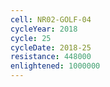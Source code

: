 ```yaml
---
cell: NR02-GOLF-04
cycleYear: 2018
cycle: 25
cycleDate: 2018-25
resistance: 448000
enlightened: 1000000 
---
```

      